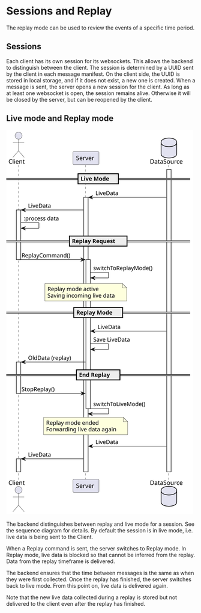 # Sessions and Replay

The replay mode can be used to review the events of a specific time period.

## Sessions

Each client has its own session for its websockets. This allows the backend to distinguish between
the client. The session is determined by a UUID sent by the client in each message manifest.
On the client side, the UUID is stored in local storage, and if it does not exist, a new one is created.
When a message is sent, the server opens a new session for the client. As long as at least one
websocket is open, the session remains alive. Otherwise it will be closed by the server, but can be
reopened by the client.

## Live mode and Replay mode

![Replay](../assets/ReplaySequence.svg)

The backend distinguishes between replay and live mode for a session. See the sequence diagram for details.
By default the session is in live mode, i.e. live data is being sent to the Client.

When a Replay command is sent, the server switches to Replay mode. In Replay mode, live data is blocked so that
cannot be inferred from the replay. Data from the replay timeframe is delivered.

The backend ensures that the time between messages is the same as when they were first collected.
Once the replay has finished, the server switches back to live mode. From this point on, live data is delivered again.

Note that the new live data collected during a replay is stored but not delivered to the client even after the replay
has finished.